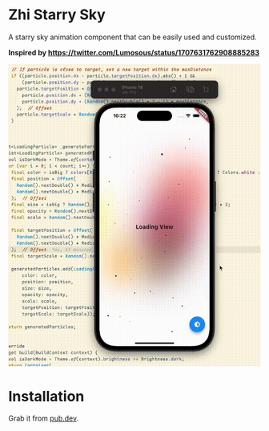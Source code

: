 # Zhi Starry Sky

A starry sky animation component that can be easily used and customized.

**Inspired by https://twitter.com/Lumosous/status/1707631762908885283**

![](files/preview.gif)

# Installation

Grab it from [pub.dev](https://pub.dev/packages/zhi_starry_sky).
